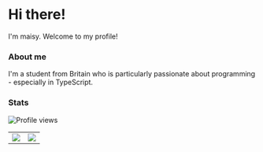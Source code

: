 # Hi there!
I'm maisy. Welcome to my profile!

### About me
I'm a student from Britain who is particularly passionate about programming - especially in TypeScript.

### Stats 

![Profile views](https://komarev.com/ghpvc/?username=maisymoe)
<table>
  <tr>
    <td align="center" style="padding=0;width=50%;">
      <img src="https://github-readme-stats.vercel.app/api/?username=maisymoe&show_icons=true&hide_border=true&hide_title=true&count_private=true&theme=dracula" />
    </td>
    <td align="center" style="padding=0;width=50%;">
      <img src="https://github-readme-stats.quantumlytangled.vercel.app/api/top-langs/?username=maisymoe&layout=compact&show_icons=true&hide_border=true&count_private=true&theme=dracula" />
    </td>
  </tr>
</table>
